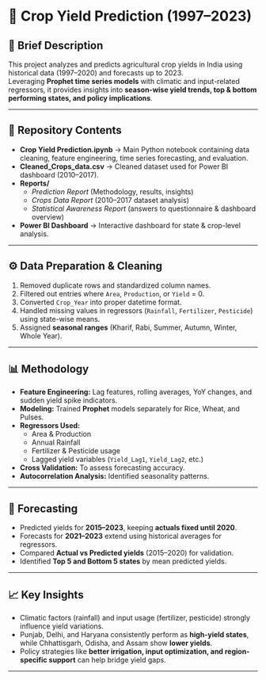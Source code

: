 # 🌾 Crop Yield Prediction (1997–2023)

## 📌 Brief Description
This project analyzes and predicts agricultural crop yields in India using historical data (1997–2020) and forecasts up to 2023.  
Leveraging **Prophet time series models** with climatic and input-related regressors, it provides insights into **season-wise yield trends, top & bottom performing states, and policy implications**.  

---

## 📂 Repository Contents
- **Crop Yield Prediction.ipynb** → Main Python notebook containing data cleaning, feature engineering, time series forecasting, and evaluation.  
- **Cleaned_Crops_data.csv** → Cleaned dataset used for Power BI dashboard (2010–2017).  
- **Reports/**  
  - *Prediction Report* (Methodology, results, insights)  
  - *Crops Data Report* (2010–2017 dataset analysis)  
  - *Statistical Awareness Report* (answers to questionnaire & dashboard overview)  
- **Power BI Dashboard** → Interactive dashboard for state & crop-level analysis.  

---

## ⚙️ Data Preparation & Cleaning
1. Removed duplicate rows and standardized column names.  
2. Filtered out entries where `Area`, `Production`, or `Yield` = 0.  
3. Converted `Crop_Year` into proper datetime format.  
4. Handled missing values in regressors (`Rainfall`, `Fertilizer`, `Pesticide`) using state-wise means.  
5. Assigned **seasonal ranges** (Kharif, Rabi, Summer, Autumn, Winter, Whole Year).  

---

## 📊 Methodology
- **Feature Engineering:** Lag features, rolling averages, YoY changes, and sudden yield spike indicators.  
- **Modeling:** Trained **Prophet** models separately for Rice, Wheat, and Pulses.  
- **Regressors Used:**  
  - Area & Production  
  - Annual Rainfall  
  - Fertilizer & Pesticide usage  
  - Lagged yield variables (`Yield_Lag1`, `Yield_Lag2`, etc.)  
- **Cross Validation:** To assess forecasting accuracy.  
- **Autocorrelation Analysis:** Identified seasonality patterns.  

---

## 🔮 Forecasting
- Predicted yields for **2015–2023**, keeping **actuals fixed until 2020**.  
- Forecasts for **2021–2023** extend using historical averages for regressors.  
- Compared **Actual vs Predicted yields** (2015–2020) for validation.  
- Identified **Top 5 and Bottom 5 states** by mean predicted yields.  

---

## 📈 Key Insights
- Climatic factors (rainfall) and input usage (fertilizer, pesticide) strongly influence yield variations.  
- Punjab, Delhi, and Haryana consistently perform as **high-yield states**, while Chhattisgarh, Odisha, and Assam show **lower yields**.  
- Policy strategies like **better irrigation, input optimization, and region-specific support** can help bridge yield gaps.  

---

